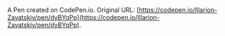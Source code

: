 # 

A Pen created on CodePen.io. Original URL: [https://codepen.io/Illarion-Zavatskiy/pen/dyBYqPp](https://codepen.io/Illarion-Zavatskiy/pen/dyBYqPp).

